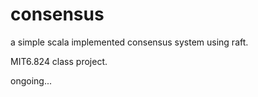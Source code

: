 # consensus
a simple scala implemented consensus system using raft.

MIT6.824 class project.

ongoing...

